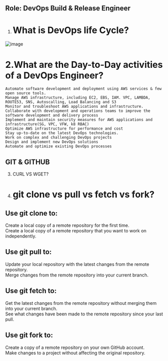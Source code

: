 Role: DevOps Build & Release Engineer  
--------------------------------
1. What is DevOps life Cycle?
   ========================
![image](https://github.com/devopsmails/devops/assets/119680288/70ad82bc-d87c-4320-8700-83c18116b921)

2.What are the Day-to-Day activities of a DevOps Engineer?
=========================================================
```
Automate software development and deployment using AWS services & few open source tools. 
Manage AWS infrastructure, including EC2, EBS, IAM. VPC, LAMBDA, ROUTE53, SNS, Autoscalling, Load Balancing and S3
Monitor and troubleshoot AWS applications and infrastructure. 
Collaborate with development and operations teams to improve the software development and delivery process
Implement and maintain security measures for AWS applications and infrastructure(SG, VPC, VFW, k8 RBAC)
Optimize AWS infrastructure for performance and cost
Stay up-to-date on the latest DevOps technologies.
Work on complex and challenging DevOps projects
Design and implement new DevOps solutions
Automate and optimize existing DevOps processes
```
GIT & GITHUB 
--------------
3. CURL VS WGET?
4. git clone vs pull vs fetch vs fork?
   ===================================
Use git clone to:  
--------------
Create a local copy of a remote repository for the first time.  
Create a local copy of a remote repository that you want to work on independently.  

Use git pull to:
--------------
Update your local repository with the latest changes from the remote repository.  
Merge changes from the remote repository into your current branch.  

Use git fetch to:  
------------------
Get the latest changes from the remote repository without merging them into your current branch.  
See what changes have been made to the remote repository since your last pull.  

Use git fork to: 
----------------
Create a copy of a remote repository on your own GitHub account.  
Make changes to a project without affecting the original repository.  
